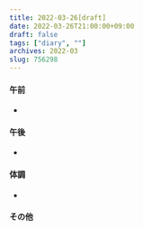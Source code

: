 ```yaml
---
title: 2022-03-26[draft]
date: 2022-03-26T21:00:00+09:00
draft: false
tags: ["diary", ""]
archives: 2022-03
slug: 756298
---
```

#### 午前
- 
#### 午後
- 
#### 体調
- 
#### その他